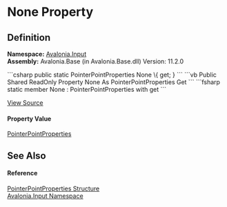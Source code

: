 # None Property




## Definition
**Namespace:** <a href="N_Avalonia_Input">Avalonia.Input</a>  
**Assembly:** Avalonia.Base (in Avalonia.Base.dll) Version: 11.2.0

<Tabs groupId="api-code-preview">
<TabItem value="csharp" label="C#">
```csharp
public static PointerPointProperties None \{ get; }
```
</TabItem>
<TabItem value="vb" label="VB">
```vb
Public Shared ReadOnly Property None As PointerPointProperties
	Get
```
</TabItem>
<TabItem value="fsharp" label="F#">
```fsharp
static member None : PointerPointProperties with get
```
</TabItem>
</Tabs>



<a href="https://github.com/AvaloniaUI/Avalonia/tree/master/src/Avalonia.Base/Input/PointerPoint.cs#L189" title="View the source code">View Source</a>



#### Property Value
<a href="T_Avalonia_Input_PointerPointProperties">PointerPointProperties</a>

## See Also


#### Reference
<a href="T_Avalonia_Input_PointerPointProperties">PointerPointProperties Structure</a>  
<a href="N_Avalonia_Input">Avalonia.Input Namespace</a>  
